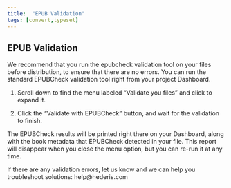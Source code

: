 ```yaml
---
title:  "EPUB Validation"
tags: [convert,typeset]
---
```


<section data-type="chapter" class="hsecchapter" data-hederis-type="hsecchapter" id="epub-validation" data-pi-attrs="id: epub-validation; data-tags: convert,typeset;" role="doc-chapter" data-tags="convert,typeset" data-author-name=" " data-book-title=" " title="EPUB Validation"><h1 data-hederis-type="hblkchaptitle" class="hblkchaptitle" id="pwRySio3X">EPUB Validation</h1><p class="hblkp" data-hederis-type="hblkp" id="pwvEO72aa">We recommend that you run the epubcheck validation tool on your files before distribution, to ensure that there are no errors. You can run the standard EPUBCheck validation tool right from your project Dashboard. </p><ol class="hwprnumlist" data-hederis-type="hwprnumlist" id="prbbzzaK7"><li class="hblkoli" data-hederis-type="hblkoli" id="li9iKbte4l"><p class="hblkoli" data-hederis-type="hblklip" id="pS4ENxI6L">Scroll down to find the menu labeled &#8220;Validate you files&#8221; and click to expand it.</p></li><li class="hblkoli" data-hederis-type="hblkoli" id="liqEakPLUb"><p class="hblkoli" data-hederis-type="hblklip" id="prNL57xmj">Click the &#8220;Validate with EPUBCheck&#8221; button, and wait for the validation to finish.</p></li></ol><p class="hblkp" data-hederis-type="hblkp" id="psQeY4wi2">The EPUBCheck results will be printed right there on your Dashboard, along with the book metadata that EPUBCheck detected in your file. This report will disappear when you close the menu option, but you can re-run it at any time.</p><p class="hblkp" data-hederis-type="hblkp" id="pg3l8wXGT">If there are any validation errors, let us know and we can help you troubleshoot solutions: help@hederis.com</p></section>
